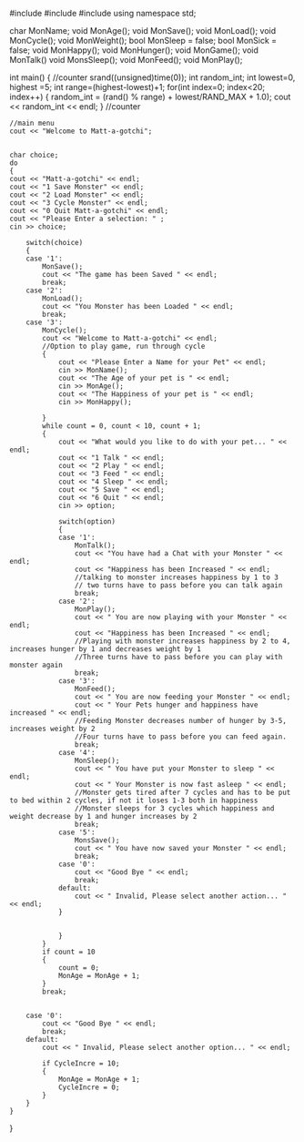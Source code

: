 #include <iostream>
#include <string>
#include <cstdlib>
using namespace std;


char MonName;
void MonAge();
void MonSave();
void MonLoad();
void MonCycle();
void MonWeight();
bool MonSleep = false;
bool MonSick = false; 
void MonHappy();
void MonHunger();
void MonGame();
void MonTalk()
void MonsSleep();
void MonFeed();
void MonPlay();



int main()
{
	//counter
	srand((unsigned)time(0));
	int random_int;
	int lowest=0, highest =5;
	int range=(highest-lowest)+1;
	for(int index=0; index<20; index++)
	{
		random_int = (rand() % range) + lowest/RAND_MAX + 1.0);
		cout << random_int << endl;
	}
	//counter

	//main menu
	cout << "Welcome to Matt-a-gotchi";
	

	char choice;
	do
	{
	cout << "Matt-a-gotchi" << endl;
	cout << "1 Save Monster" << endl;
	cout << "2 Load Monster" << endl;
	cout << "3 Cycle Monster" << endl;
	cout << "0 Quit Matt-a-gotchi" << endl;
	cout << "Please Enter a selection: " ;
	cin >> choice;

		switch(choice)
		{
		case '1':
			MonSave();
			cout << "The game has been Saved " << endl;
			break;
		case '2':
			MonLoad();
			cout << "You Monster has been Loaded " << endl;
			break;
		case '3':
			MonCycle();
			cout << "Welcome to Matt-a-gotchi" << endl;
			//Option to play game, run through cycle 
			{
				cout << "Please Enter a Name for your Pet" << endl;
				cin >> MonName();
				cout << "The Age of your pet is " << endl;
				cin >> MonAge();
				cout << "The Happiness of your pet is " << endl;
				cin >> MonHappy();

			}
			while count = 0, count < 10, count + 1;
			{
				cout << "What would you like to do with your pet... " << endl;
				cout << "1 Talk " << endl;
				cout << "2 Play " << endl;
				cout << "3 Feed " << endl;
	 			cout << "4 Sleep " << endl;
 				cout << "5 Save " << endl;
				cout << "6 Quit " << endl;
				cin >> option;

				switch(option)
				{
				case '1':
					MonTalk();
					cout << "You have had a Chat with your Monster " << endl;
					cout << "Happiness has been Increased " << endl;
					//talking to monster increases happiness by 1 to 3
					// two turns have to pass before you can talk again
					break;
				case '2':
					MonPlay();
					cout << " You are now playing with your Monster " <<  endl;
					cout << "Happiness has been Increased " << endl;
					//Playing with monster increases happiness by 2 to 4, increases hunger by 1 and decreases weight by 1
					//Three turns have to pass before you can play with monster again
					break;
				case '3':
					MonFeed();
					cout << " You are now feeding your Monster " << endl;
					cout << " Your Pets hunger and happiness have increased " << endl;
					//Feeding Monster decreases number of hunger by 3-5, increases weight by 2
					//Four turns have to pass before you can feed again.
					break;
				case '4':
					MonSleep();
					cout << " You have put your Monster to sleep " << endl;
					cout << " Your Monster is now fast asleep " << endl;
					//Monster gets tired after 7 cycles and has to be put to bed within 2 cycles, if not it loses 1-3 both in happiness
					//Monster sleeps for 3 cycles which happiness and weight decrease by 1 and hunger increases by 2
					break;
				case '5': 
					MonsSave();
					cout << " You have now saved your Monster " << endl;
					break;
				case '0':
					cout << "Good Bye " << endl;
					break;
				default: 
					cout << " Invalid, Please select another action... " << endl;
				}	


				}
			}
			if count = 10
			{
				count = 0;
				MonAge = MonAge + 1;
			}
			break;


		case '0':
			cout << "Good Bye " << endl;
			break;
		default:
			cout << " Invalid, Please select another option... " << endl;

			if CycleIncre = 10;
			{
				MonAge = MonAge + 1;
				CycleIncre = 0;
			}
		}
	}

}

	

	




